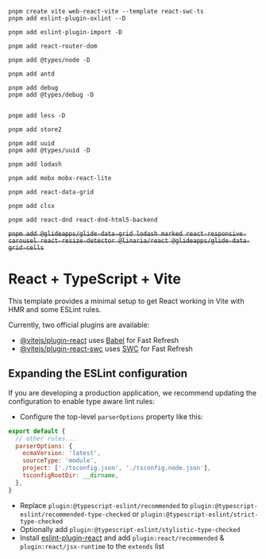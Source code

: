 
```
pnpm create vite web-react-vite --template react-swc-ts
pnpm add eslint-plugin-oxlint --D

pnpm add eslint-plugin-import -D

pnpm add react-router-dom

pnpm add @types/node -D

pnpm add antd

pnpm add debug
pnpm add @types/debug -D


pnpm add less -D

pnpm add store2

pnpm add uuid
pnpm add @types/uuid -D

pnpm add lodash

pnpm add mobx mobx-react-lite

pnpm add react-data-grid

pnpm add clsx

pnpm add react-dnd react-dnd-html5-backend

```
~~`pnpm add @glideapps/glide-data-grid lodash marked react-responsive-carousel react-resize-detector @linaria/react @glideapps/glide-data-grid-cells`~~


# React + TypeScript + Vite



This template provides a minimal setup to get React working in Vite with HMR and some ESLint rules.

Currently, two official plugins are available:

- [@vitejs/plugin-react](https://github.com/vitejs/vite-plugin-react/blob/main/packages/plugin-react/README.md) uses [Babel](https://babeljs.io/) for Fast Refresh
- [@vitejs/plugin-react-swc](https://github.com/vitejs/vite-plugin-react-swc) uses [SWC](https://swc.rs/) for Fast Refresh

## Expanding the ESLint configuration

If you are developing a production application, we recommend updating the configuration to enable type aware lint rules:

- Configure the top-level `parserOptions` property like this:

```js
export default {
  // other rules...
  parserOptions: {
    ecmaVersion: 'latest',
    sourceType: 'module',
    project: ['./tsconfig.json', './tsconfig.node.json'],
    tsconfigRootDir: __dirname,
  },
}
```

- Replace `plugin:@typescript-eslint/recommended` to `plugin:@typescript-eslint/recommended-type-checked` or `plugin:@typescript-eslint/strict-type-checked`
- Optionally add `plugin:@typescript-eslint/stylistic-type-checked`
- Install [eslint-plugin-react](https://github.com/jsx-eslint/eslint-plugin-react) and add `plugin:react/recommended` & `plugin:react/jsx-runtime` to the `extends` list
